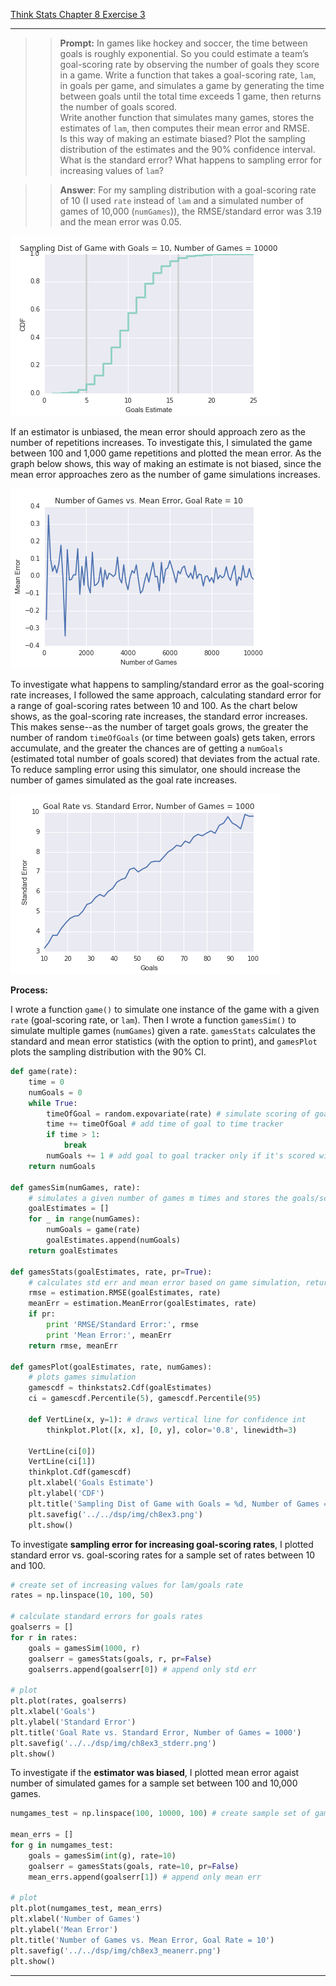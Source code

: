 [Think Stats Chapter 8 Exercise 3](http://greenteapress.com/thinkstats2/html/thinkstats2009.html#toc77)

---

>> **Prompt:** In games like hockey and soccer, the time between goals is roughly exponential. So you could estimate a team’s goal-scoring rate by observing the number of goals they score in a game. Write a function that takes a goal-scoring rate, `lam`, in goals per game, and simulates a game by generating the time between goals until the total time exceeds 1 game, then returns the number of goals scored.  
Write another function that simulates many games, stores the estimates of `lam`, then computes their mean error and RMSE.  
Is this way of making an estimate biased? Plot the sampling distribution of the estimates and the 90% confidence interval. What is the standard error? What happens to sampling error for increasing values of `lam`?

>> **Answer**: For my sampling distribution with a goal-scoring rate of 10 (I used `rate` instead of `lam` and a simulated number of games of 10,000 (`numGames`)), the RMSE/standard error was 3.19 and the mean error was 0.05. 

<img src='../img/ch8ex3.png'>

If an estimator is unbiased, the mean error should approach zero as the number of repetitions increases. To investigate this, I simulated the game between 100 and 1,000 game repetitions and plotted the mean error. As the graph below shows, this way of making an estimate is not biased, since the mean error approaches zero as the number of game simulations increases. 

<img src='../img/ch8ex3_meanerr.png'>

To investigate what happens to sampling/standard error as the goal-scoring rate increases, I followed the same approach, calculating standard error for a range of goal-scoring rates between 10 and 100. As the chart below shows, as the goal-scoring rate increases, the standard error increases. This makes sense--as the number of target goals grows, the greater the number of random `timeOfGoals` (or time between goals) gets taken, errors accumulate, and the greater the chances are of getting a `numGoals` (estimated total number of goals scored) that deviates from the actual rate. To reduce sampling error using this simulator, one should increase the number of games simulated as the goal rate increases. 

<img src='../img/ch8ex3_stderr.png'>

**Process:**

I wrote a function `game()` to simulate one instance of the game with a given `rate` (goal-scoring rate, or `lam`). Then I wrote a function `gamesSim()` to simulate multiple games (`numGames`) given a rate. `gamesStats` calculates the standard and mean error statistics (with the option to print), and `gamesPlot` plots the sampling distribution with the 90% CI. 

```python
def game(rate):
    time = 0
    numGoals = 0
    while True:
        timeOfGoal = random.expovariate(rate) # simulate scoring of goal and generate time of goal
        time += timeOfGoal # add time of goal to time tracker
        if time > 1:
            break
        numGoals += 1 # add goal to goal tracker only if it's scored within game
    return numGoals

def gamesSim(numGames, rate):
    # simulates a given number of games m times and stores the goals/scores of each
    goalEstimates = []
    for _ in range(numGames):
        numGoals = game(rate)
        goalEstimates.append(numGoals)
    return goalEstimates

def gamesStats(goalEstimates, rate, pr=True):
    # calculates std err and mean error based on game simulation, returns std err and mean error as tuple
    rmse = estimation.RMSE(goalEstimates, rate)
    meanErr = estimation.MeanError(goalEstimates, rate)
    if pr:
        print 'RMSE/Standard Error:', rmse
        print 'Mean Error:', meanErr
    return rmse, meanErr

def gamesPlot(goalEstimates, rate, numGames):
    # plots games simulation
    gamescdf = thinkstats2.Cdf(goalEstimates)
    ci = gamescdf.Percentile(5), gamescdf.Percentile(95)
    
    def VertLine(x, y=1): # draws vertical line for confidence int
        thinkplot.Plot([x, x], [0, y], color='0.8', linewidth=3)

    VertLine(ci[0])
    VertLine(ci[1])
    thinkplot.Cdf(gamescdf)
    plt.xlabel('Goals Estimate')
    plt.ylabel('CDF')
    plt.title('Sampling Dist of Game with Goals = %d, Number of Games = %d' %(rate, numGames))
    plt.savefig('../../dsp/img/ch8ex3.png')
    plt.show()
```

To investigate **sampling error for increasing goal-scoring rates**, I plotted standard error vs. goal-scoring rates for a sample set of rates between 10 and 100. 

```python
# create set of increasing values for lam/goals rate
rates = np.linspace(10, 100, 50) 

# calculate standard errors for goals rates
goalserrs = []
for r in rates:
    goals = gamesSim(1000, r)
    goalserr = gamesStats(goals, r, pr=False)
    goalserrs.append(goalserr[0]) # append only std err

# plot 
plt.plot(rates, goalserrs)
plt.xlabel('Goals')
plt.ylabel('Standard Error')
plt.title('Goal Rate vs. Standard Error, Number of Games = 1000')
plt.savefig('../../dsp/img/ch8ex3_stderr.png')
plt.show()
```

To investigate if the **estimator was biased**, I plotted mean error agaist number of simulated games for a sample set between 100 and 10,000 games. 

```python
numgames_test = np.linspace(100, 10000, 100) # create sample set of games to be simulated

mean_errs = []
for g in numgames_test:
    goals = gamesSim(int(g), rate=10)
    goalserr = gamesStats(goals, rate=10, pr=False)
    mean_errs.append(goalserr[1]) # append only mean err

# plot 
plt.plot(numgames_test, mean_errs)
plt.xlabel('Number of Games')
plt.ylabel('Mean Error')
plt.title('Number of Games vs. Mean Error, Goal Rate = 10')
plt.savefig('../../dsp/img/ch8ex3_meanerr.png')
plt.show()   
```
---